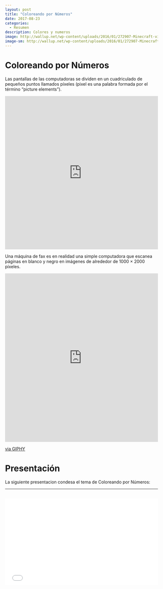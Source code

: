 ```yaml
---
layout: post
title: "Coloreando por Números"
date: 2017-08-23
categories:
  - Resumen
description: Colores y numeros
image: http://wallup.net/wp-content/uploads/2016/01/272907-Minecraft-video_games.jpg
image-sm: http://wallup.net/wp-content/uploads/2016/01/272907-Minecraft-video_games.jpg
---
```


Coloreando por Números
======================

Las pantallas de las computadoras se dividen en un cuadriculado de pequeños puntos llamados píxeles (pixel es una palabra formada por el término “picture elements”).

<div style="width:100%;height:0;padding-bottom:100%;position:relative;"><iframe src="https://giphy.com/embed/OEtanSR6C4Z5m" width="100%" height="100%" style="position:absolute" frameBorder="0" class="giphy-embed" allowFullScreen></iframe></div>

Una máquina de fax es en realidad una simple computadora que escanea páginas en blanco y negro en imágenes de alrededor de 1000 × 2000 píxeles.

<div style="width:100%;height:0;padding-bottom:110%;position:relative;"><iframe src="https://giphy.com/embed/d2Z4i1TGqCunWBW0" width="100%" height="100%" style="position:absolute" frameBorder="0" class="giphy-embed" allowFullScreen></iframe></div><p><a href="https://giphy.com/gifs/afv-funny-fail-lol-d2Z4i1TGqCunWBW0">via GIPHY</a></p>

# Presentación

La siguiente presentacion condesa el tema de Coloreando por Números:

<hr><br>
<div style="position: relative;
            padding-bottom: 56.25%;
            height: 0;
            overflow: hidden;">
  <iframe style="position: absolute;
                  top:0;
                  left: 0;
                  width: 100%;
                  height: 100%;"  src="//slides.com/marcoperez-1/coloreando-por-numeros/embed" width="576" height="420" scrolling="no" frameborder="0" webkitallowfullscreen mozallowfullscreen allowfullscreen></iframe>

</div>